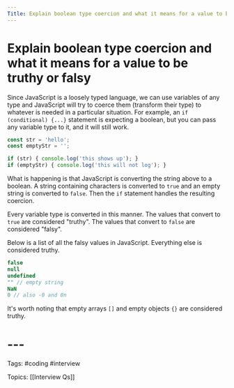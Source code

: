 ```yaml
---
Title: Explain boolean type coercion and what it means for a value to be truthy or falsy
---
```


# Explain boolean type coercion and what it means for a value to be truthy or falsy

Since JavaScript is a loosely typed language, we can use variables of any type and JavaScript will try to coerce them (transform their type) to whatever is needed in a particular situation. For example, an `if (conditional) {...}` statement is expecting a boolean, but you can pass any variable type to it, and it will still work.

```javascript
const str = 'hello';
const emptyStr = '';

if (str) { console.log('this shows up'); }
if (emptyStr) { console.log('this will not log'); }
```

What is happening is that JavaScript is converting the string above to a boolean. A string containing characters is converted to `true` and an empty string is converted to `false`. Then the `if` statement handles the resulting coercion.

Every variable type is converted in this manner. The values that convert to `true` are considered "truthy". The values that convert to `false` are considered "falsy".

Below is a list of all the falsy values in JavaScript. Everything else is considered truthy.

```javascript
false
null
undefined
"" // empty string
NaN
0 // also -0 and 0n
```

It's worth noting that empty arrays `[]` and empty objects `{}` are considered truthy.

# ---

Tags: #coding #interview

Topics: [[Interview Qs]]

